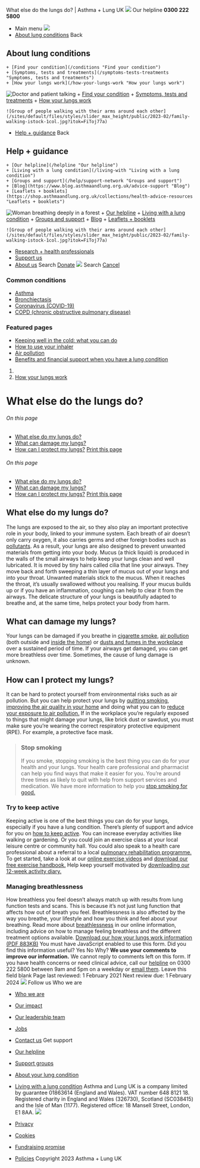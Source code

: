 
What else do the lungs do? | Asthma + Lung UK
 [![](/themes/custom/asthma-lung-uk/images/aluk-logo.png)](/ "Homepage")
 Our helpline **0300 222 5800**
* Main menu
![](/wingsuit/asthma-lung-uk/images/aluk-logo.png)
* [About lung conditions](#about "About lung conditions")
 Back
 
## About lung conditions
	+ [Find your condition](/conditions "Find your condition")
	+ [Symptoms, tests and treatments](/symptoms-tests-treatments "Symptoms, tests and treatments")
	+ [How your lungs work](/how-your-lungs-work "How your lungs work")
![Doctor and patient talking](/sites/default/files/styles/slider_max_height/public/2023-02/119589.jpg?itok=IfMKqhqJ)
	+ [Find your condition](/conditions)
	+ [Symptoms, tests and treatments](/symptoms-tests-treatments)
	+ [How your lungs work](/how-your-lungs-work)
	
	
	![Group of people walking with their arms around each other](/sites/default/files/styles/slider_max_height/public/2023-02/family-walking-istock-1col.jpg?itok=FiToj77a)
* [Help + guidance](#get-support "Help + guidance")
 Back
 
## Help + guidance
	+ [Our helpline](/helpline "Our helpline")
	+ [Living with a lung condition](/living-with "Living with a lung condition")
	+ [Groups and support](/help/support-network "Groups and support")
	+ [Blog](https://www.blog.asthmaandlung.org.uk/advice-support "Blog")
	+ [Leaflets + booklets](https://shop.asthmaandlung.org.uk/collections/health-advice-resources "Leaflets + booklets")
![Woman breathing deeply in a forest](/sites/default/files/styles/slider_max_height/public/2023-02/A%2BLUK%20Generic73.jpg?itok=IY-jWei3)
	+ [Our helpline](/helpline)
	+ [Living with a lung condition](/living-with)
	+ [Groups and support](/help/support-network)
	+ [Blog](https://www.blog.asthmaandlung.org.uk/advice-support)
	+ [Leaflets + booklets](https://shop.asthmaandlung.org.uk/collections/health-advice-resources "Leaflets and booklets about lung conditions")
	
	
	![Group of people walking with their arms around each other](/sites/default/files/styles/slider_max_height/public/2023-02/family-walking-istock-1col.jpg?itok=FiToj77a)
* [Research + health professionals](/research-health-professionals "Research + health professionals")
* [Support us](/support-us "Support us")
* [About us](/about-us "About us")
Search
[Donate](https://action.asthmaandlung.org.uk/page/99720/donate/1?ea_tracking_id=General_WebsiteALUK_Header_Regular "Donate") 
 [![](/themes/custom/asthma-lung-uk/images/aluk-logo.png)](/ "Homepage")
Search
[Cancel](#)
### Common conditions
* [Asthma](/conditions/asthma)
* [Bronchiectasis](/conditions/bronchiectasis)
* [Coronavirus (COVID-19)](/conditions/coronavirus)
* [COPD (chronic obstructive pulmonary disease)](/conditions/copd-chronic-obstructive-pulmonary-disease)
### Featured pages
* [Keeping well in the cold: what you can do](/living-with/cold-weather)
* [How to use your inhaler](/living-with/inhaler-videos)
* [Air pollution](/living-with/air-pollution)
* [Benefits and financial support when you have a lung condition](/living-with/benefits)
1. 
3. [How your lungs work](/how-your-lungs-work)
# What else do the lungs do?
###### On this page
* [What else do my lungs do?](#what-else)
* [What can damage my lungs?](#damage)
* [How can I protect my lungs?](#protect)
[Print this page](javascript:window.print();) 
###### On this page
* [What else do my lungs do?](#what-else)
* [What can damage my lungs?](#damage)
* [How can I protect my lungs?](#protect)
[Print this page](javascript:window.print();) 
## What else do my lungs do?
The lungs are exposed to the air, so they also play an important protective role in your body, linked to your immune system. Each breath of air doesn’t only carry oxygen, it also carries germs and other foreign bodies such as [pollutants](https://www.blf.org.uk/support-for-you/air-pollution). As a result, your lungs are also designed to prevent unwanted materials from getting into your body.
Mucus (a thick liquid) is produced in the walls of the small airways to help keep your lungs clean and well lubricated. It is moved by tiny hairs called cilia that line your airways. They move back and forth sweeping a thin layer of mucus out of your lungs and into your throat. Unwanted materials stick to the mucus. When it reaches the throat, it’s usually swallowed without you realising.
If your mucus builds up or if you have an inflammation, coughing can help to clear it from the airways.
The delicate structure of your lungs is beautifully adapted to breathe and, at the same time, helps protect your body from harm.
## What can damage my lungs?
Your lungs can be damaged if you breathe in [cigarette smoke](https://www.blf.org.uk/support-for-you/smoking), [air pollution](https://www.blf.org.uk/support-for-you/air-pollution) (both outside and [inside the home](https://www.blf.org.uk/support-for-you/your-home-and-your-lungs/improving-air-quality)) or [dusts and fumes in the workplace](https://www.blf.org.uk/support-for-you/pulmonary-fibrosis/occupational-interstitial-lung-diseases) over a sustained period of time. If your airways get damaged, you can get more breathless over time. Sometimes, the cause of lung damage is unknown.
## How can I protect my lungs?
It can be hard to protect yourself from environmental risks such as air pollution. But you can help protect your lungs by [quitting smoking](https://www.blf.org.uk/support-for-you/smoking), [improving the air quality in your home](https://www.blf.org.uk/support-for-you/your-home-and-your-lungs/improving-air-quality) and doing what you can to [reduce your exposure to air pollution.](https://www.blf.org.uk/support-for-you/air-pollution/what-can-i-do)
If in the workplace you’re regularly exposed to things that might damage your lungs, like brick dust or sawdust, you must make sure you’re wearing the correct respiratory protective equipment (RPE). For example, a protective face mask.
> ### Stop smoking
> 
> 
> If you smoke, stopping smoking is the best thing you can do for your health and your lungs. Your health care professional and pharmacist can help you find ways that make it easier for you. You’re around three times as likely to quit with help from support services and medication. We have more information to help you [stop smoking for good.](https://www.blf.org.uk/support-for-you/smoking)
> 
> 
> 
### Try to keep active
Keeping active is one of the best things you can do for your lungs, especially if you have a lung condition.
There’s plenty of support and advice for you on [how to keep active](https://www.blf.org.uk/support-for-you/keep-active). You can increase everyday activities like walking or gardening. Or you could join an exercise class at your local leisure centre or community hall. You could also speak to a health care professional about a referral to a local [pulmonary rehabilitation programme.](https://www.blf.org.uk/support-for-you/keep-active/pulmonary-rehabilitation)
To get started, take a look at our [online exercise videos](https://www.blf.org.uk/support-for-you/keep-active/exercise-video) and [download our free exercise handbook.](https://www.blf.org.uk/support-for-you/keep-active/what-activities-can-i-do#handbook) Help keep yourself motivated by [downloading our 12-week activity diary.](https://www.blf.org.uk/support-for-you/keep-active/how-to-stay-motivated#12-week-plan)
### Managing breathlessness
How breathless you feel doesn’t always match up with results from lung function tests and scans. This is because it’s not just lung function that affects how out of breath you feel. Breathlessness is also affected by the way you breathe, your lifestyle and how you think and feel about your breathing.
Read more about [breathlessness](https://www.blf.org.uk/support-for-you/breathlessness) in our online information, including advice on how to manage feeling breathless and the different treatment options available.
[Download our how your lungs work information (PDF 883KB)](https://www.blf.org.uk/sites/default/files/how%20your%20lungs%20work%20v4.pdf)
You must have JavaScript enabled to use this form.
Did you find this information useful?
Yes
No
Why?
**We use your comments to improve our information.** We cannot reply to comments left on this form. If you have health concerns or need clinical advice, call our [helpline](/helpline) on 0300 222 5800 between 9am and 5pm on a weekday or [email them](/helpline).
Leave this field blank
Page last reviewed: 
1 February 2021
Next review due: 
1 February 2024
 [![](/sites/default/files/2023-01/footer-logo%20%281%29.png)](/ "Homepage")
Follow us
 Who we are
 
* [Who we are](/about-us/who-we-are)
* [Our impact](/about-us/our-impact)
* [Our leadership team](/about-us/our-leadership-team)
* [Jobs](/work-us)
* [Contact us](/about-us/contact-us)
 Get support
 
* [Our helpline](/helpline)
* [Support groups](/help/support-network)
* [About your lung condition](/conditions)
* [Living with a lung condition](/living-with)
Asthma and Lung UK is a company limited by guarantee 01863614 (England and Wales). VAT number 648 8121 18.
Registered charity in England and Wales (326730), Scotland (SC038415) and the Isle of Man (1177). Registered office: 18 Mansell Street, London, E1 8AA.
[![](/sites/default/files/2023-01/reg-logo%20%281%29.png)](https://www.fundraisingregulator.org.uk)
![]()
![]()
* [Privacy](/privacy-policy)
* [Cookies](/cookies-how-we-use-them)
* [Fundraising promise](/fundraising-promise)
* [Policies](/about-us/policies)
 Copyright 2023 Asthma + Lung UK
 
